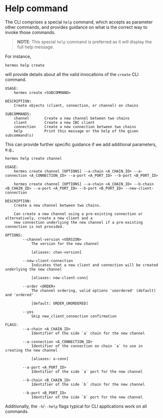 # Help command

The CLI comprises a special `help` command, which accepts as parameter other commands, and provides guidance on what is the correct way to invoke those commands.

> __NOTE__: This special `help` command is preferred as it will display the full help
> message.

For instance,

```shell
hermes help create
```

will provide details about all the valid invocations of the `create` CLI command.

```
USAGE:
    hermes create <SUBCOMMAND>

DESCRIPTION:
    Create objects (client, connection, or channel) on chains

SUBCOMMANDS:
    channel       Create a new channel between two chains
    client        Create a new IBC client
    connection    Create a new connection between two chains
    help          Print this message or the help of the given subcommand(s)
```

This can provide further specific guidance if we add additional parameters, e.g., 

```shell
hermes help create channel
```

```shell
USAGE:
    hermes create channel [OPTIONS] --a-chain <A_CHAIN_ID> --a-connection <A_CONNECTION_ID> --a-port <A_PORT_ID> --b-port <B_PORT_ID>

    hermes create channel [OPTIONS] --a-chain <A_CHAIN_ID> --b-chain <B_CHAIN_ID> --a-port <A_PORT_ID> --b-port <B_PORT_ID> --new-client-connection

DESCRIPTION:
    Create a new channel between two chains.

    Can create a new channel using a pre-existing connection or alternatively, create a new client and a
    new connection underlying the new channel if a pre-existing connection is not provided.

OPTIONS:
        --channel-version <VERSION>
            The version for the new channel

            [aliases: chan-version]

        --new-client-connection
            Indicates that a new client and connection will be created underlying the new channel

            [aliases: new-client-conn]

        --order <ORDER>
            The channel ordering, valid options 'unordered' (default) and 'ordered'

            [default: ORDER_UNORDERED]

        --yes
            Skip new_client_connection confirmation

FLAGS:
        --a-chain <A_CHAIN_ID>
            Identifier of the side `a` chain for the new channel

        --a-connection <A_CONNECTION_ID>
            Identifier of the connection on chain `a` to use in creating the new channel

            [aliases: a-conn]

        --a-port <A_PORT_ID>
            Identifier of the side `a` port for the new channel

        --b-chain <B_CHAIN_ID>
            Identifier of the side `b` chain for the new channel

        --b-port <B_PORT_ID>
            Identifier of the side `b` port for the new channel
```

Additionally, the `-h`/`--help` flags typical for CLI applications work on
all commands.
